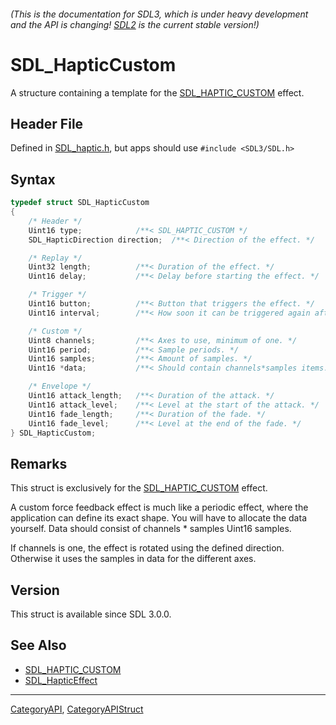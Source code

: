 ###### (This is the documentation for SDL3, which is under heavy development and the API is changing! [SDL2](https://wiki.libsdl.org/SDL2/) is the current stable version!)
# SDL_HapticCustom

A structure containing a template for the [SDL_HAPTIC_CUSTOM](SDL_HAPTIC_CUSTOM) effect.

## Header File

Defined in [SDL_haptic.h](https://github.com/libsdl-org/SDL/blob/main/include/SDL3/SDL_haptic.h), but apps should use `#include <SDL3/SDL.h>`

## Syntax

```c
typedef struct SDL_HapticCustom
{
    /* Header */
    Uint16 type;            /**< SDL_HAPTIC_CUSTOM */
    SDL_HapticDirection direction;  /**< Direction of the effect. */

    /* Replay */
    Uint32 length;          /**< Duration of the effect. */
    Uint16 delay;           /**< Delay before starting the effect. */

    /* Trigger */
    Uint16 button;          /**< Button that triggers the effect. */
    Uint16 interval;        /**< How soon it can be triggered again after button. */

    /* Custom */
    Uint8 channels;         /**< Axes to use, minimum of one. */
    Uint16 period;          /**< Sample periods. */
    Uint16 samples;         /**< Amount of samples. */
    Uint16 *data;           /**< Should contain channels*samples items. */

    /* Envelope */
    Uint16 attack_length;   /**< Duration of the attack. */
    Uint16 attack_level;    /**< Level at the start of the attack. */
    Uint16 fade_length;     /**< Duration of the fade. */
    Uint16 fade_level;      /**< Level at the end of the fade. */
} SDL_HapticCustom;
```

## Remarks

This struct is exclusively for the [SDL_HAPTIC_CUSTOM](SDL_HAPTIC_CUSTOM)
effect.

A custom force feedback effect is much like a periodic effect, where the
application can define its exact shape. You will have to allocate the data
yourself. Data should consist of channels * samples Uint16 samples.

If channels is one, the effect is rotated using the defined direction.
Otherwise it uses the samples in data for the different axes.

## Version

This struct is available since SDL 3.0.0.

## See Also

* [SDL_HAPTIC_CUSTOM](SDL_HAPTIC_CUSTOM)
* [SDL_HapticEffect](SDL_HapticEffect)

----
[CategoryAPI](CategoryAPI), [CategoryAPIStruct](CategoryAPIStruct)

